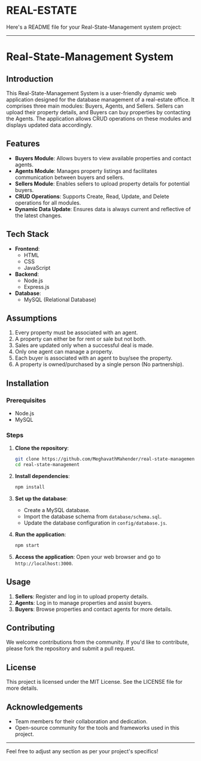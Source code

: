 # REAL-ESTATE

Here's a README file for your Real-State-Management system project:

---

# Real-State-Management System

## Introduction
This Real-State-Management System is a user-friendly dynamic web application designed for the database management of a real-estate office. It comprises three main modules: Buyers, Agents, and Sellers. Sellers can upload their property details, and Buyers can buy properties by contacting the Agents. The application allows CRUD operations on these modules and displays updated data accordingly.

## Features
- **Buyers Module**: Allows buyers to view available properties and contact agents.
- **Agents Module**: Manages property listings and facilitates communication between buyers and sellers.
- **Sellers Module**: Enables sellers to upload property details for potential buyers.
- **CRUD Operations**: Supports Create, Read, Update, and Delete operations for all modules.
- **Dynamic Data Update**: Ensures data is always current and reflective of the latest changes.

## Tech Stack
- **Frontend**:
  - HTML
  - CSS
  - JavaScript
- **Backend**:
  - Node.js
  - Express.js
- **Database**:
  - MySQL (Relational Database)

## Assumptions
1. Every property must be associated with an agent.
2. A property can either be for rent or sale but not both.
3. Sales are updated only when a successful deal is made.
4. Only one agent can manage a property.
5. Each buyer is associated with an agent to buy/see the property.
6. A property is owned/purchased by a single person (No partnership).

## Installation

### Prerequisites
- Node.js
- MySQL

### Steps
1. **Clone the repository**:
   ```bash
   git clone https://github.com/MeghavathMahender/real-state-management.git
   cd real-state-management
   ```

2. **Install dependencies**:
   ```bash
   npm install
   ```

3. **Set up the database**:
   - Create a MySQL database.
   - Import the database schema from `database/schema.sql`.
   - Update the database configuration in `config/database.js`.

4. **Run the application**:
   ```bash
   npm start
   ```

5. **Access the application**:
   Open your web browser and go to `http://localhost:3000`.

## Usage
1. **Sellers**: Register and log in to upload property details.
2. **Agents**: Log in to manage properties and assist buyers.
3. **Buyers**: Browse properties and contact agents for more details.

## Contributing
We welcome contributions from the community. If you'd like to contribute, please fork the repository and submit a pull request.

## License
This project is licensed under the MIT License. See the LICENSE file for more details.

## Acknowledgements
- Team members for their collaboration and dedication.
- Open-source community for the tools and frameworks used in this project.

---

Feel free to adjust any section as per your project's specifics!
